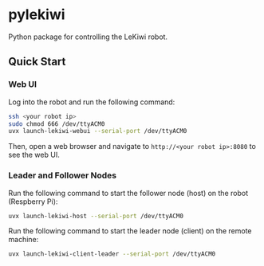 # pylekiwi

Python package for controlling the LeKiwi robot.

## Quick Start

### Web UI

Log into the robot and run the following command:

```bash
ssh <your robot ip>
sudo chmod 666 /dev/ttyACM0
uvx launch-lekiwi-webui --serial-port /dev/ttyACM0
```

Then, open a web browser and navigate to `http://<your robot ip>:8080` to see the web UI.

### Leader and Follower Nodes

Run the following command to start the follower node (host) on the robot (Respberry Pi):

```bash
uvx launch-lekiwi-host --serial-port /dev/ttyACM0
```

Run the following command to start the leader node (client) on the remote machine:

```bash
uvx launch-lekiwi-client-leader --serial-port /dev/ttyACM0
```
